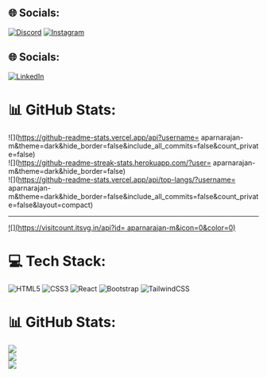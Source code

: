 
## 🌐 Socials:
[![Discord](https://img.shields.io/badge/Discord-%237289DA.svg?logo=discord&logoColor=white)](https://discord.gg/https://1drv.ms/u/s!AqVRjrSG7QvikOlFc-PCljsbPDYJ5g?e=eBgBjc) [![Instagram](https://img.shields.io/badge/Instagram-%23E4405F.svg?logo=Instagram&logoColor=white)](https://instagram.com/_aparna_rajan__) 
## 🌐 Socials:
[![LinkedIn](https://img.shields.io/badge/LinkedIn-%230077B5.svg?logo=linkedin&logoColor=white)](https://linkedin.com/in/https://www.linkedin.com/in/aparna-m-578432258?utm_source=share&utm_campaign=share_via&utm_content=profile&utm_medium=android_app) 
# 📊 GitHub Stats:
![](https://github-readme-stats.vercel.app/api?username= aparnarajan-m&theme=dark&hide_border=false&include_all_commits=false&count_private=false)<br/>
![](https://github-readme-streak-stats.herokuapp.com/?user= aparnarajan-m&theme=dark&hide_border=false)<br/>
![](https://github-readme-stats.vercel.app/api/top-langs/?username= aparnarajan-m&theme=dark&hide_border=false&include_all_commits=false&count_private=false&layout=compact)

---
[![](https://visitcount.itsvg.in/api?id= aparnarajan-m&icon=0&color=0)](https://visitcount.itsvg.in)

<!-- Proudly created with GPRM ( https://gprm.itsvg.in ) -->

# 💻 Tech Stack:
![HTML5](https://img.shields.io/badge/html5-%23E34F26.svg?style=for-the-badge&logo=html5&logoColor=white) ![CSS3](https://img.shields.io/badge/css3-%231572B6.svg?style=for-the-badge&logo=css3&logoColor=white) ![React](https://img.shields.io/badge/react-%2320232a.svg?style=for-the-badge&logo=react&logoColor=%2361DAFB) ![Bootstrap](https://img.shields.io/badge/bootstrap-%238511FA.svg?style=for-the-badge&logo=bootstrap&logoColor=white) ![TailwindCSS](https://img.shields.io/badge/tailwindcss-%2338B2AC.svg?style=for-the-badge&logo=tailwind-css&logoColor=white)
# 📊 GitHub Stats:
![](https://github-readme-stats.vercel.app/api?username=aparnarajan-m&theme=dark&hide_border=false&include_all_commits=true&count_private=true)<br/>
![](https://github-readme-streak-stats.herokuapp.com/?user=aparnarajan-m&theme=dark&hide_border=false)<br/>
![](https://github-readme-stats.vercel.app/api/top-langs/?username=aparnarajan-m&theme=dark&hide_border=false&include_all_commits=true&count_private=true&layout=compact)

<!-- Proudly created with GPRM ( https://gprm.itsvg.in ) -->
